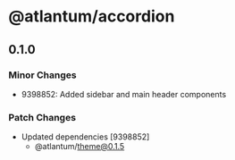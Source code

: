 # @atlantum/accordion

## 0.1.0
### Minor Changes

- 9398852: Added sidebar and main header components

### Patch Changes

- Updated dependencies [9398852]
  - @atlantum/theme@0.1.5
